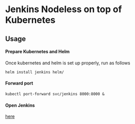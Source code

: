 # Jenkins Nodeless on top of Kubernetes

## Usage
#### Prepare Kubernetes and Helm
Once kubernetes and helm is set up properly, run as follows
```console
helm install jenkins helm/
```
#### Forward port
```console
kubectl port-forward svc/jenkins 8000:8000 &

```
#### Open Jenkins
[here](http://localhost:8000)


